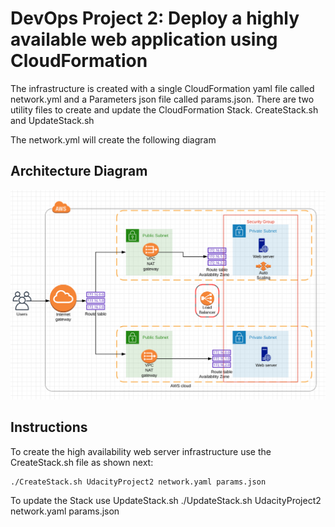 # DevOps Project 2: Deploy a highly available web application using CloudFormation

The infrastructure is created with a single CloudFormation yaml file called network.yml and a Parameters json file called params.json. There are two utility files to create and update the CloudFormation Stack.  CreateStack.sh and UpdateStack.sh

The network.yml will create the following diagram

## Architecture Diagram

![Diagram](Project%202%20Diagram.png)

 ## Instructions

To create the high availability web server infrastructure use the CreateStack.sh file as shown next:

```
./CreateStack.sh UdacityProject2 network.yaml params.json
```

To update the Stack use UpdateStack.sh 
./UpdateStack.sh UdacityProject2 network.yaml params.json